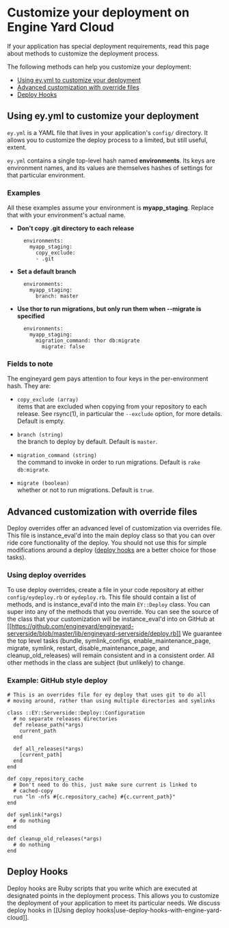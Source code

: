 # Customize your deployment on Engine Yard Cloud

If your application has special deployment requirements, read this page about methods to customize the deployment process.

The following methods can help you customize your deployment:

* <a href="#first">Using ey.yml to customize your deployment</a>
* <a href="#second">Advanced customization with override files</a>
* <a href="#third">Deploy Hooks</a>


<h2 id="first">Using ey.yml to customize your deployment</h2>

`ey.yml` is a YAML file that lives in your application's `config/` directory. 
It allows you to customize the deploy process to a limited, but still useful, extent.

`ey.yml` contains a single top-level hash named **environments**. Its keys are 
environment names, and its values are themselves hashes of settings for that 
particular environment.

### Examples

All these examples assume your environment is **myapp_staging**. Replace that 
with your environment's actual name.

* **Don't copy .git directory to each release**

        environments:
          myapp_staging:
            copy_exclude:
            - .git

* **Set a default branch**

        environments:
          myapp_staging:
            branch: master


* **Use thor to run migrations, but only run them when --migrate is specified**

        environments:
          myapp_staging:
            migration_command: thor db:migrate
              migrate: false



### Fields to note

The engineyard gem pays attention to four keys in the per-environment hash. They are:

  * `copy_exclude (array)` <br />
    items that are excluded when copying from your repository to each release. See rsync(1), in particular the `--exclude` option, for more details. Default is empty.

  * `branch (string)` <br />
    the branch to deploy by default. Default is `master`.

  * `migration_command (string)` <br />
    the command to invoke in order to run migrations. Default is `rake db:migrate`.

  * `migrate (boolean)` <br />
    whether or not to run migrations. Default is `true`.


<h2 id="second">Advanced customization with override files</h2>

Deploy overrides offer an advanced level of customization via overrides file.  This 
file is instance_eval'd into the main deploy class so that you can over ride core 
functionality of the deploy.  You should not use this for simple modifications 
around a deploy (<a href="#third">deploy hooks</a> are a better choice for those tasks). 

### Using deploy overrides

To use deploy overrides, create a file in your code repository at either 
`config/eydeploy.rb` or `eydeploy.rb`.  This file should contain a list 
of methods, and is instance_eval'd into the main `EY::Deploy` class.  You 
can super into any of the methods that you override. You 
can see the source of the class that your customization will be instance_eval'd 
into on GitHub at [[https://github.com/engineyard/engineyard-serverside/blob/master/lib/engineyard-serverside/deploy.rb]] 
We guarantee the top level tasks (bundle, symlink_configs, enable_maintenance_page, migrate, symlink, restart, disable_maintenance_page, and cleanup_old_releases) 
will remain consistent and in a consistent order.  All other methods in the 
class are subject (but unlikely) to change.

### Example: GitHub style deploy

    # This is an overrides file for ey deploy that uses git to do all
    # moving around, rather than using multiple directories and symlinks
    
    class ::EY::Serverside::Deploy::Configuration
      # no separate releases directories
      def release_path(*args)
        current_path
      end
      
      def all_releases(*args)
        [current_path]
      end
    end
    
    def copy_repository_cache
      # Don't need to do this, just make sure current is linked to
      # cached-copy
      run "ln -nfs #{c.repository_cache} #{c.current_path}"
    end
    
    def symlink(*args)
      # do nothing
    end
    
    def cleanup_old_releases(*args)
      # do nothing
    end

<h2 id="third">Deploy Hooks</h2>
Deploy hooks are Ruby scripts that you write which are executed at designated 
points in the deployment process. This allows you to customize the deployment 
of your application to meet its particular needs. We discuss deploy hooks in [[Using deploy hooks|use-deploy-hooks-with-engine-yard-cloud]].
